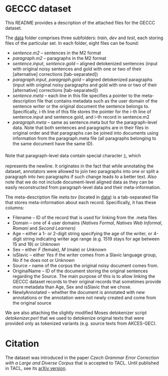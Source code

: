 # GECCC dataset

This README provides a description of the attached files for the GECCC dataset.

The [data](data) folder comprises three subfolders: *train*, *dev* and *test*, each storing files of the particular set. In each folder, eight files can be found:
- *sentence.m2* – sentences in the M2 format
- *paragraph.m2* – paragraphs in the M2 format
- *sentence.input*, *sentence.gold* – aligned detokenized sentences (input with original noisy sentences and gold with one or two of their [alternative] corrections [tab-separated])
- *paragraph.input*, *paragraph.gold* – aligned detokenized paragraphs (input with original noisy paragraphs and gold with one or two of their [alternative] corrections [tab-separated])
- *sentence.meta* – each line in this file specifies a pointer to the meta-description file that contains metadata such as the user domain of the sentence writer or the original document the sentence belongs to. Specifically, i-th line of this file stores the pointer for the i-th line of sentence.input and sentence.gold, and i-th record in sentence.m2
- *paragraph.meta* – same as sentence.meta but for the paragraph-level data. Note that both sentences and paragraphs are in their files in original order and that paragraphs can be joined into documents using information from the paragraph.meta file (all paragraphs belonging to the same document have the same ID).

Note that paragraph-level data contain special character ࿄, which represents the newline. It originates in the fact that while annotating the dataset, annotators were allowed to join two paragraphs into one or split a paragraph into two paragraphs if such change leads to a better text. Also note that we do not include document-level aligned data as they can be easily reconstructed from paragraph-level data and their meta-information.

The meta-description file *meta.tsv* (located in [data](data)) is a tab-separated file that stores meta-information about each record. Specifically, it has these columns:
- Filename – ID of the record that is used for linking from the .meta files
- Domain – one of 4 user domains (*Natives Formal*, *Natives Web Informal*, *Romani* and *Second Learners*)
- Age – either a 1- or 2-digit string specifying the age of the writer, or 4-digit string indicating writer age range (e.g. 1519 stays for age between 15 and 19) or *Unknown*
- Sex – either *F* (female), *M* (male) or *Unknown*
- isSlavic – either *Yes* if the writer comes from a Slavic language group, *No* if he does not or Unknown
- Source – name of the corpus the original noisy document comes from.
- OriginalName – ID of the document storing the original sentences regarding the Source. The main purpose of this is to allow linking the GECCC dataset records to their original records that sometimes provide more metadata than Age, Sex and isSlavic that we chose.
- NewlyAnnotated – whether the document is annotated with new annotations or the annotation were not newly created and come from the original source

We are also attaching the slightly modified Moses detokenizer script *detokenizer.perl* that we used to detokenize original texts that were provided only as tokenized variants (e.g. source texts from AKCES-GEC).

# Citation

The dataset was introduced in the paper *Czech Grammar Error Correction with a Large and Diverse Corpus* that is accepted to TACL. Until published in TACL, see its [arXiv version](https://arxiv.org/pdf/2201.05590.pdf).
